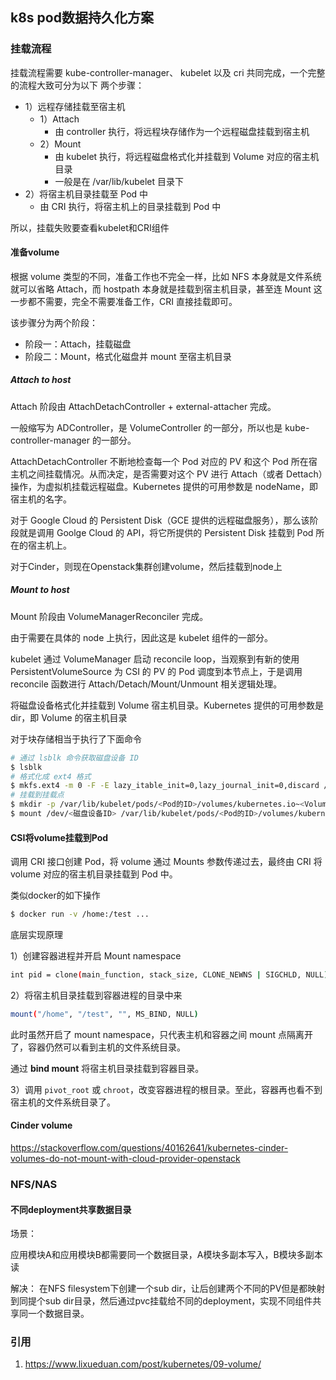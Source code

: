 ## k8s pod数据持久化方案

### 挂载流程

挂载流程需要 kube-controller-manager、 kubelet 以及 cri 共同完成，一个完整的流程大致可分为以下 两个步骤：

- 1）远程存储挂载至宿主机
  - 1）Attach
    - 由 controller 执行，将远程块存储作为一个远程磁盘挂载到宿主机
  - 2）Mount
    - 由 kubelet 执行，将远程磁盘格式化并挂载到 Volume 对应的宿主机目录
    - 一般是在 /var/lib/kubelet 目录下
- 2）将宿主机目录挂载至 Pod 中
  - 由 CRI 执行，将宿主机上的目录挂载到 Pod 中

所以，挂载失败要查看kubelet和CRI组件

#### 准备volume

根据 volume 类型的不同，准备工作也不完全一样，比如 NFS 本身就是文件系统就可以省略 Attach，而 hostpath 本身就是挂载到宿主机目录，甚至连 Mount 这一步都不需要，完全不需要准备工作，CRI 直接挂载即可。



该步骤分为两个阶段：

- 阶段一：Attach，挂载磁盘
- 阶段二：Mount，格式化磁盘并 mount 至宿主机目录

##### Attach to host

Attach 阶段由 AttachDetachController + external-attacher 完成。

一般缩写为 ADController，是 VolumeController 的一部分，所以也是 kube-controller-manager 的一部分。

AttachDetachController 不断地检查每一个 Pod 对应的 PV 和这个 Pod 所在宿主机之间挂载情况。从而决定，是否需要对这个 PV 进行 Attach（或者 Dettach）操作，为虚拟机挂载远程磁盘。Kubernetes 提供的可用参数是 nodeName，即宿主机的名字。

对于 Google Cloud 的 Persistent Disk（GCE 提供的远程磁盘服务），那么该阶段就是调用 Goolge Cloud 的 API，将它所提供的 Persistent Disk 挂载到 Pod 所在的宿主机上。

对于Cinder，则现在Openstack集群创建volume，然后挂载到node上

##### Mount to host

Mount 阶段由 VolumeManagerReconciler 完成。

由于需要在具体的 node 上执行，因此这是 kubelet 组件的一部分。

kubelet 通过 VolumeManager 启动 reconcile loop，当观察到有新的使用 PersistentVolumeSource 为 CSI 的 PV 的 Pod 调度到本节点上，于是调用 reconcile 函数进行 Attach/Detach/Mount/Unmount 相关逻辑处理。

将磁盘设备格式化并挂载到 Volume 宿主机目录。Kubernetes 提供的可用参数是 dir，即 Volume 的宿主机目录

对于块存储相当于执行了下面命令

```bash
# 通过 lsblk 命令获取磁盘设备 ID
$ lsblk
# 格式化成 ext4 格式
$ mkfs.ext4 -m 0 -F -E lazy_itable_init=0,lazy_journal_init=0,discard /dev/<磁盘设备ID>
# 挂载到挂载点
$ mkdir -p /var/lib/kubelet/pods/<Pod的ID>/volumes/kubernetes.io~<Volume类型>/<Volume名字>
$ mount /dev/<磁盘设备ID> /var/lib/kubelet/pods/<Pod的ID>/volumes/kubernetes.io~<Volume类型>/<Volume名字>
```

#### CSI将volume挂载到Pod

调用 CRI 接口创建 Pod，将 volume 通过 Mounts 参数传递过去，最终由 CRI 将 volume 对应的宿主机目录挂载到 Pod 中。

类似docker的如下操作
```bash
$ docker run -v /home:/test ...
```

底层实现原理

1）创建容器进程并开启 Mount namespace

```bash
int pid = clone(main_function, stack_size, CLONE_NEWNS | SIGCHLD, NULL); 
```

2）将宿主机目录挂载到容器进程的目录中来

```bash
mount("/home", "/test", "", MS_BIND, NULL)
```

此时虽然开启了 mount namespace，只代表主机和容器之间 mount 点隔离开了，容器仍然可以看到主机的文件系统目录。

通过 **bind mount** 将宿主机目录挂载到容器目录。

3）调用 `pivot_root` 或 `chroot`，改变容器进程的根目录。至此，容器再也看不到宿主机的文件系统目录了。

#### Cinder volume

https://stackoverflow.com/questions/40162641/kubernetes-cinder-volumes-do-not-mount-with-cloud-provider-openstack







### NFS/NAS

#### 不同deployment共享数据目录

场景：

应用模块A和应用模块B都需要同一个数据目录，A模块多副本写入，B模块多副本读

解决：
在NFS filesystem下创建一个sub dir，让后创建两个不同的PV但是都映射到同提个sub dir目录，然后通过pvc挂载给不同的deployment，实现不同组件共享同一个数据目录。

### 引用

1. https://www.lixueduan.com/post/kubernetes/09-volume/